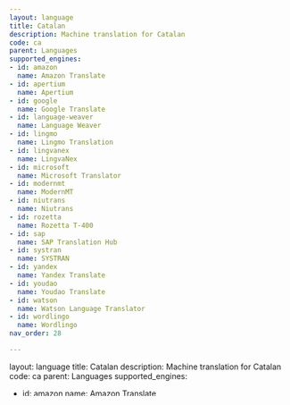 ```yaml
---
layout: language
title: Catalan
description: Machine translation for Catalan
code: ca
parent: Languages
supported_engines:
- id: amazon
  name: Amazon Translate
- id: apertium
  name: Apertium
- id: google
  name: Google Translate
- id: language-weaver
  name: Language Weaver
- id: lingmo
  name: Lingmo Translation
- id: lingvanex
  name: LingvaNex
- id: microsoft
  name: Microsoft Translator
- id: modernmt
  name: ModernMT
- id: niutrans
  name: Niutrans
- id: rozetta
  name: Rozetta T-400
- id: sap
  name: SAP Translation Hub
- id: systran
  name: SYSTRAN
- id: yandex
  name: Yandex Translate
- id: youdao
  name: Youdao Translate
- id: watson
  name: Watson Language Translator
- id: wordlingo
  name: Wordlingo
nav_order: 28

---
```


layout: language
title: Catalan
description: Machine translation for Catalan
code: ca
parent: Languages
supported_engines:
- id: amazon
  name: Amazon Translate
- id: apertium
  name: Apertium
- id: google
  name: Google Translate
- id: language-weaver
  name: Language Weaver
- id: lingmo
  name: Lingmo Translation
- id: lingvanex
  name: LingvaNex
- id: microsoft
  name: Microsoft Translator
- id: modernmt
  name: ModernMT
- id: niutrans
  name: Niutrans
- id: rozetta
  name: Rozetta T-400
- id: sap
  name: SAP Translation Hub
- id: systran
  name: SYSTRAN
- id: yandex
  name: Yandex Translate
- id: youdao
  name: Youdao Translate
- id: watson
  name: Watson Language Translator
- id: wordlingo
  name: Wordlingo

---
